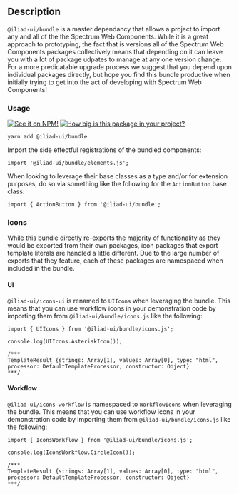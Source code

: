 ## Description

`@iliad-ui/bundle` is a master dependancy that allows a project to import any and all of the the Spectrum Web Components. While it is a great approach to prototyping, the fact that is versions all of the Spectrum Web Components packages collectively means that depending on it can leave you with a lot of package udpates to manage at any one version change. For a more predicatable upgrade process we suggest that you depend upon individual packages directly, but hope you find this bundle productive when initially trying to get into the act of developing with Spectrum Web Components!

### Usage

[![See it on NPM!](https://img.shields.io/npm/v/@iliad-ui/bundle?style=for-the-badge)](https://www.npmjs.com/package/@iliad-ui/bundle)
[![How big is this package in your project?](https://img.shields.io/bundlephobia/minzip/@iliad-ui/bundle?style=for-the-badge)](https://bundlephobia.com/result?p=@iliad-ui/bundle)

```
yarn add @iliad-ui/bundle
```

Import the side effectful registrations of the bundled components:

```
import '@iliad-ui/bundle/elements.js';
```

When looking to leverage their base classes as a type and/or for extension purposes, do so via something like the following for the `ActionButton` base class:

```
import { ActionButton } from '@iliad-ui/bundle';
```

### Icons

While this bundle directly re-exports the majority of functionality as they would be exported from their own packages, icon packages that export template literals are handled a little different. Due to the large number of exports that they feature, each of these packages are namespaced when included in the bundle.

#### UI

`@iliad-ui/icons-ui` is renamed to `UIIcons` when leveraging the bundle. This means that you can use workflow icons in your demonstration code by importing them from `@iliad-ui/bundle/icons.js` like the following:

```
import { UIIcons } from '@iliad-ui/bundle/icons.js';

console.log(UIIcons.AsteriskIcon());

/***
TemplateResult {strings: Array[1], values: Array[0], type: "html", processor: DefaultTemplateProcessor, constructor: Object}
***/
```

#### Workflow

`@iliad-ui/icons-workflow` is namespaced to `WorkflowIcons` when leveraging the bundle. This means that you can use workflow icons in your demonstration code by importing them from `@iliad-ui/bundle/icons.js` like the following:

```
import { IconsWorkflow } from '@iliad-ui/bundle/icons.js';

console.log(IconsWorkflow.CircleIcon());

/***
TemplateResult {strings: Array[1], values: Array[0], type: "html", processor: DefaultTemplateProcessor, constructor: Object}
***/
```
